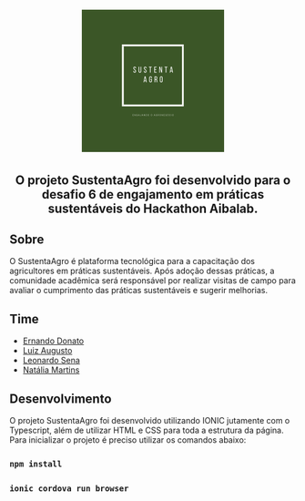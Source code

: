 <h1 align="center">
    <img height="250" src="web/src/assets/logo.png">
</h1>

<h2 align="center"> O projeto SustentaAgro foi desenvolvido para o desafio 6 de engajamento em práticas sustentáveis do Hackathon Aibalab. </h2>

## Sobre

O SustentaAgro é plataforma tecnológica para a capacitação dos agricultores em práticas sustentáveis. Após adoção dessas práticas, a comunidade acadêmica será responsável por realizar visitas de campo para avaliar o cumprimento das práticas sustentáveis e sugerir melhorias. 

## Time

- [Ernando Donato](https://www.linkedin.com/in/ernando-donato/)
- [Luiz Augusto](https://www.linkedin.com/in/luiz-augusto-penas-de-britto-3279b418/)
- [Leonardo Sena](https://www.linkedin.com/in/leosena21/)
- [Natália Martins](http://linkedin.com/in/natália-martins-b82950198)

## Desenvolvimento

O projeto SustentaAgro foi desenvolvido utilizando IONIC jutamente com o Typescript, além de utilizar HTML e CSS para toda a estrutura da página.<br />
Para inicializar o projeto é preciso utilizar os comandos abaixo:


### `npm install`
### `ionic cordova run browser`
